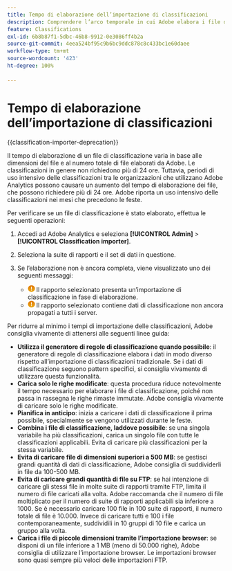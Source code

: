 ```yaml
---
title: Tempo di elaborazione dell’importazione di classificazioni
description: Comprendere l’arco temporale in cui Adobe elabora i file di classificazione e come ridurre al minimo il tempo di elaborazione.
feature: Classifications
exl-id: 6b8b87f1-5dbc-46b8-9912-0e3086ff4b2a
source-git-commit: 4eea524bf95c9b6bc9ddc878c8c433bc1e60daee
workflow-type: tm+mt
source-wordcount: '423'
ht-degree: 100%

---
```


# Tempo di elaborazione dell’importazione di classificazioni

{{classification-importer-deprecation}}

Il tempo di elaborazione di un file di classificazione varia in base alle dimensioni del file e al numero totale di file elaborati da Adobe. Le classificazioni in genere non richiedono più di 24 ore. Tuttavia, periodi di uso intensivo delle classificazioni tra le organizzazioni che utilizzano Adobe Analytics possono causare un aumento del tempo di elaborazione dei file, che possono richiedere più di 24 ore. Adobe riporta un uso intensivo delle classificazioni nei mesi che precedono le feste.

Per verificare se un file di classificazione è stato elaborato, effettua le seguenti operazioni:

1. Accedi ad Adobe Analytics e seleziona **[!UICONTROL Admin]** > **[!UICONTROL Classification importer]**.
2. Seleziona la suite di rapporti e il set di dati in questione.
3. Se l’elaborazione non è ancora completa, viene visualizzato uno dei seguenti messaggi:

   * ![Avviso](assets/icon_notice_notice.gif) Il rapporto selezionato presenta un’importazione di classificazione in fase di elaborazione.
   * ![Avviso](assets/icon_notice_notice.gif) Il rapporto selezionato contiene dati di classificazione non ancora propagati a tutti i server.

Per ridurre al minimo i tempi di importazione delle classificazioni, Adobe consiglia vivamente di attenersi alle seguenti linee guida:

* **Utilizza il generatore di regole di classificazione quando possibile**: il generatore di regole di classificazione elabora i dati in modo diverso rispetto all’importazione di classificazioni tradizionale. Se i dati di classificazione seguono pattern specifici, si consiglia vivamente di utilizzare questa funzionalità.
* **Carica solo le righe modificate**: questa procedura riduce notevolmente il tempo necessario per elaborare i file di classificazione, poiché non passa in rassegna le righe rimaste immutate. Adobe consiglia vivamente di caricare solo le righe modificate.
* **Pianifica in anticipo**: inizia a caricare i dati di classificazione il prima possibile, specialmente se vengono utilizzati durante le feste.
* **Combina i file di classificazione, laddove possibile**: se una singola variabile ha più classificazioni, carica un singolo file con tutte le classificazioni applicabili. Evita di caricare più classificazioni per la stessa variabile.
* **Evita di caricare file di dimensioni superiori a 500 MB**: se gestisci grandi quantità di dati di classificazione, Adobe consiglia di suddividerli in file da 100-500 MB.
* **Evita di caricare grandi quantità di file su FTP**: se hai intenzione di caricare gli stessi file in molte suite di rapporti tramite FTP, limita il numero di file caricati alla volta. Adobe raccomanda che il numero di file moltiplicato per il numero di suite di rapporti applicabili sia inferiore a 1000. Se è necessario caricare 100 file in 100 suite di rapporti, il numero totale di file è 10.000. Invece di caricare tutti e 100 i file contemporaneamente, suddividili in 10 gruppi di 10 file e carica un gruppo alla volta.
* **Carica i file di piccole dimensioni tramite l’importazione browser**: se disponi di un file inferiore a 1 MB (meno di 50.000 righe), Adobe consiglia di utilizzare l’importazione browser. Le importazioni browser sono quasi sempre più veloci delle importazioni FTP.
